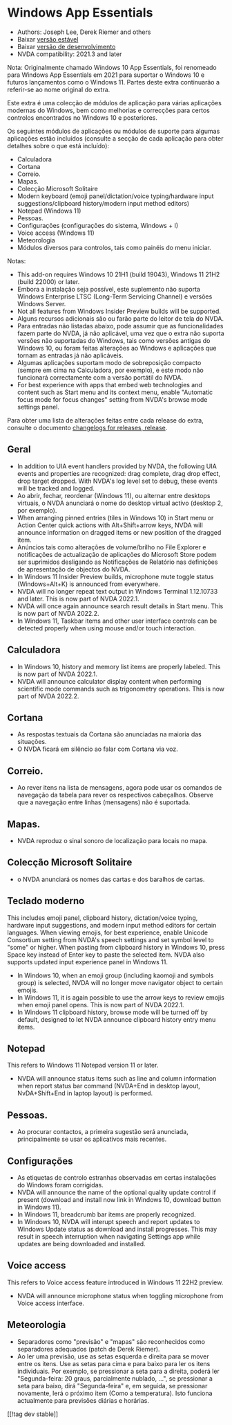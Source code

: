 # Windows App Essentials #

* Authors: Joseph Lee, Derek Riemer and others
* Baixar [versão estável][1]
* Baixar [versão de desenvolvimento][2]
* NVDA compatibility: 2021.3 and later

Nota: Originalmente chamado Windows 10 App Essentials, foi renomeado para
Windows App Essentials em 2021 para suportar o Windows 10 e futuros
lançamentos como o Windows 11. Partes deste extra continuarão a referir-se
ao nome original do extra.

Este extra é uma colecção de módulos de aplicação para várias aplicações
modernas do Windows, bem como melhorias e correcções para certos controlos
encontrados no Windows 10 e posteriores.

Os seguintes módulos de aplicações ou módulos de suporte para algumas
aplicações estão incluídos (consulte a secção de cada aplicação para obter
detalhes sobre o que está incluído):

* Calculadora
* Cortana
* Correio.
* Mapas.
* Colecção Microsoft Solitaire
* Modern keyboard (emoji panel/dictation/voice typing/hardware input
  suggestions/clipboard history/modern input method editors)
* Notepad (Windows 11)
* Pessoas.
* Configurações (configurações do sistema, Windows + I)
* Voice access (Windows 11)
* Meteorologia
* Módulos diversos para controlos, tais como painéis do menu iniciar.

Notas:

* This add-on requires Windows 10 21H1 (build 19043), Windows 11 21H2 (build
  22000) or later.
* Embora a instalação seja possível, este suplemento não suporta Windows
  Enterprise LTSC (Long-Term Servicing Channel) e versões Windows Server.
* Not all features from Windows Insider Preview builds will be supported.
* Alguns recursos adicionais são ou farão parte do leitor de tela do NVDA.
* Para entradas não listadas abaixo, pode assumir que as funcionalidades
  fazem parte do NVDA, já não aplicável, uma vez que o extra não suporta
  versões não suportadas do Windows, tais como versões antigas do Windows
  10, ou foram feitas alterações ao Windows e aplicações que tornam as
  entradas já não aplicáveis.
* Algumas aplicações suportam modo de sobreposição compacto (sempre em cima
  na Calculadora, por exemplo), e este modo não funcionará correctamente com
  a versão portátil do NVDA.
* For best experience with apps that embed web technologies and content such
  as Start menu and its context menu, enable "Automatic focus mode for focus
  changes" setting from NVDA's browse mode settings panel.

Para obter uma lista de alterações feitas entre cada release do extra,
consulte o documento [changelogs for releases, release][3].

## Geral

* In addition to UIA event handlers provided by NVDA, the following UIA
  events and properties are recognized: drag complete, drag drop effect,
  drop target dropped. With NVDA's log level set to debug, these events will
  be tracked and logged.
* Ao abrir, fechar, reordenar (Windows 11), ou alternar entre desktops
  virtuais, o NVDA anunciará o nome do desktop virtual activo (desktop 2,
  por exemplo).
* When arranging pinned entries (tiles in Windows 10) in Start menu or
  Action Center quick actions with Alt+Shift+arrow keys, NVDA will announce
  information on dragged items or new position of the dragged item.
* Anúncios tais como alterações de volume/brilho no File Explorer e
  notificações de actualização de aplicações do Microsoft Store podem ser
  suprimidos desligando as Notificações de Relatório nas definições de
  apresentação de objectos do NVDA.
* In Windows 11 Insider Preview builds, microphone mute toggle status
  (Windows+Alt+K) is announced from everywhere.
* NVDA will no longer repeat text output in Windows Terminal 1.12.10733 and
  later. This is now part of NVDA 2022.1.
* NVDA will once again announce search result details in Start menu. This is
  now part of NVDA 2022.2.
* In Windows 11, Taskbar items and other user interface controls can be
  detected properly when using mouse and/or touch interaction.

## Calculadora

* In Windows 10, history and memory list items are properly labeled. This is
  now part of NVDA 2022.1.
* NVDA will announce calculator display content when performing scientific
  mode commands such as trigonometry operations. This is now part of NVDA
  2022.2.

## Cortana

* As respostas textuais da Cortana são anunciadas na maioria das situações.
* O NVDA ficará em silêncio ao falar com Cortana via voz.

## Correio.

* Ao rever itens na lista de mensagens, agora pode usar os comandos de
  navegação da tabela para rever os respectivos cabeçalhos. Observe que a
  navegação entre linhas (mensagens) não é suportada.

## Mapas.

* NVDA reproduz o sinal sonoro de localização para locais no mapa.

## Colecção Microsoft Solitaire

* o NVDA anunciará os nomes das cartas e dos baralhos de cartas.

## Teclado moderno

This includes emoji panel, clipboard history, dictation/voice typing,
hardware input suggestions, and modern input method editors for certain
languages. When viewing emojis, for best experience, enable Unicode
Consortium setting from NVDA's speech settings and set symbol level to
"some" or higher. When pasting from clipboard history in Windows 10, press
Space key instead of Enter key to paste the selected item. NVDA also
supports updated input experience panel in Windows 11.

* In Windows 10, when an emoji group (including kaomoji and symbols group)
  is selected, NVDA will no longer move navigator object to certain emojis.
* In Windows 11, it is again possible to use the arrow keys to review emojis
  when emoji panel opens. This is now part of NVDA 2022.1.
* In Windows 11 clipboard history, browse mode will be turned off by
  default, designed to let NVDA announce clipboard history entry menu items.

## Notepad

This refers to Windows 11 Notepad version 11 or later.

* NVDA will announce status items such as line and column information when
  report status bar command (NVDA+End in desktop layout, NvDA+Shift+End in
  laptop layout) is performed.

## Pessoas.

* Ao procurar contactos, a primeira sugestão será anunciada, principalmente
  se usar os aplicativos mais recentes.

## Configurações

* As etiquetas de controlo estranhas observadas em certas instalações do
  Windows foram corrigidas.
* NVDA will announce the name of the optional quality update control if
  present (download and install now link in Windows 10, download button in
  Windows 11).
* In Windows 11, breadcrumb bar items are properly recognized.
* In Windows 10, NVDA will interupt speech and report updates to Windows
  Update status as download and install progresses. This may result in
  speech interruption when navigating Settings app while updates are being
  downloaded and installed.

## Voice access

This refers to Voice access feature introduced in Windows 11 22H2 preview.

* NVDA will announce microphone status when toggling microphone from Voice
  access interface.

## Meteorologia

* Separadores como "previsão" e "mapas" são reconhecidos como separadores
  adequados (patch de Derek Riemer).
* Ao ler uma previsão, use as setas esquerda e direita para se mover entre
  os itens. Use as setas para cima e para baixo para ler os itens
  individuais. Por exemplo, se pressionar a seta para a direita, poderá ler
  "Segunda-feira: 20 graus, parcialmente nublado, ...", se pressionar a seta
  para baixo, dirá "Segunda-feira" e, em seguida, se pressionar novamente,
  lerá o próximo item (Como a temperatura). Isto funciona actualmente para
  previsões diárias e horárias.

[[!tag dev stable]]

[1]: https://addons.nvda-project.org/files/get.php?file=w10

[2]: https://addons.nvda-project.org/files/get.php?file=w10-dev

[3]: https://github.com/josephsl/wintenapps/wiki/w10changelog
